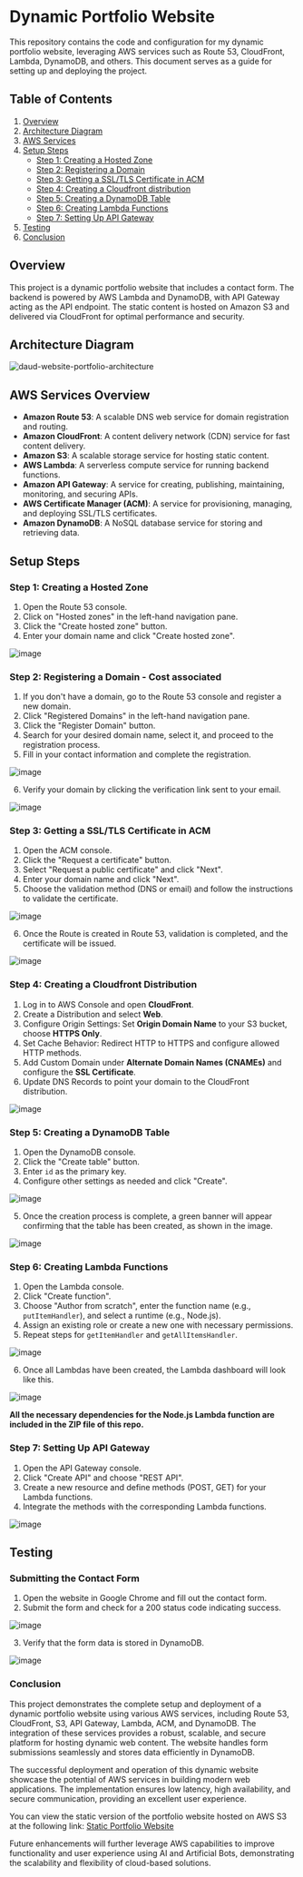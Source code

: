 # Dynamic Portfolio Website

This repository contains the code and configuration for my dynamic portfolio website, leveraging AWS services such as Route 53, CloudFront, Lambda, DynamoDB, and others. This document serves as a guide for setting up and deploying the project.

## Table of Contents

1. [Overview](#overview)
2. [Architecture Diagram](#architecture-diagram)
3. [AWS Services](#aws-services)
4. [Setup Steps](#setup-steps)
    - [Step 1: Creating a Hosted Zone](#step-1-creating-a-hosted-zone)
    - [Step 2: Registering a Domain](#step-2-registering-a-domain)
    - [Step 3: Getting a SSL/TLS Certificate in ACM](#step-3-getting-a-ssl/tls-certificate-in-acm)
    - [Step 4: Creating a Cloudfront distribution](#step-4-creating-a-cloudfront-distribution)
    - [Step 5: Creating a DynamoDB Table](#step-4-creating-a-dynamodb-table)
    - [Step 6: Creating Lambda Functions](#step-5-creating-lambda-functions)
    - [Step 7: Setting Up API Gateway](#step-6-setting-up-api-gateway)
5. [Testing](#testing)
6. [Conclusion](#conclusion)

## Overview

This project is a dynamic portfolio website that includes a contact form. The backend is powered by AWS Lambda and DynamoDB, with API Gateway acting as the API endpoint. The static content is hosted on Amazon S3 and delivered via CloudFront for optimal performance and security.

## Architecture Diagram

![daud-website-portfolio-architecture](https://github.com/user-attachments/assets/231df027-4df1-4529-8a7e-9b02e624a3a1)

## AWS Services Overview
- **Amazon Route 53**: A scalable DNS web service for domain registration and routing.
- **Amazon CloudFront**: A content delivery network (CDN) service for fast content delivery.
- **Amazon S3**: A scalable storage service for hosting static content.
- **AWS Lambda**: A serverless compute service for running backend functions.
- **Amazon API Gateway**: A service for creating, publishing, maintaining, monitoring, and securing APIs.
- **AWS Certificate Manager (ACM)**: A service for provisioning, managing, and deploying SSL/TLS certificates.
- **Amazon DynamoDB**: A NoSQL database service for storing and retrieving data.

## Setup Steps

### Step 1: Creating a Hosted Zone

1. Open the Route 53 console.
2. Click on "Hosted zones" in the left-hand navigation pane.
3. Click the "Create hosted zone" button.
4. Enter your domain name and click "Create hosted zone".

![image](https://github.com/user-attachments/assets/47432d5e-6454-4332-bc1f-c94860665777)

### Step 2: Registering a Domain - Cost associated

1. If you don't have a domain, go to the Route 53 console and register a new domain.
2. Click "Registered Domains" in the left-hand navigation pane.
3. Click the "Register Domain" button.
4. Search for your desired domain name, select it, and proceed to the registration process.
5. Fill in your contact information and complete the registration.

![image](https://github.com/user-attachments/assets/1e348e4f-870f-4ff3-a0e9-02030037f5b9)

6. Verify your domain by clicking the verification link sent to your email.

![image](https://github.com/user-attachments/assets/aa8a16ad-bb4d-4bc2-8fc7-e6460ac4351c)

### Step 3: Getting a SSL/TLS Certificate in ACM

1. Open the ACM console.
2. Click the "Request a certificate" button.
3. Select "Request a public certificate" and click "Next".
4. Enter your domain name and click "Next".
5. Choose the validation method (DNS or email) and follow the instructions to validate the certificate.

![image](https://github.com/user-attachments/assets/7877949d-ae4a-42a8-8761-8f802f09b53e)

6. Once the Route is created in Route 53, validation is completed, and the certificate will be issued.

![image](https://github.com/user-attachments/assets/4b7e6b8c-39fa-445b-81a9-b53d3ea81ca3)

### Step 4: Creating a Cloudfront Distribution

1. Log in to AWS Console and open **CloudFront**.
2. Create a Distribution and select **Web**.
3. Configure Origin Settings: Set **Origin Domain Name** to your S3 bucket, choose **HTTPS Only**.
4. Set Cache Behavior: Redirect HTTP to HTTPS and configure allowed HTTP methods.
5. Add Custom Domain under **Alternate Domain Names (CNAMEs)** and configure the **SSL Certificate**.
6. Update DNS Records to point your domain to the CloudFront distribution.

![image](https://github.com/user-attachments/assets/823c405f-383a-4bad-883b-d66fcd477fab)

### Step 5: Creating a DynamoDB Table

1. Open the DynamoDB console.
2. Click the "Create table" button.
3. Enter `id` as the primary key.
4. Configure other settings as needed and click "Create".

![image](https://github.com/user-attachments/assets/7d38dc0e-22b0-4e0f-ac88-a60d9fdfe489)

5. Once the creation process is complete, a green banner will appear confirming that the table has been created, as shown in the image.

![image](https://github.com/user-attachments/assets/fb5c995c-2fe4-43b7-8773-416a19cb6b5c)

### Step 6: Creating Lambda Functions

1. Open the Lambda console.
2. Click "Create function".
3. Choose "Author from scratch", enter the function name (e.g., `putItemHandler`), and select a runtime (e.g., Node.js).
4. Assign an existing role or create a new one with necessary permissions.
5. Repeat steps for `getItemHandler` and `getAllItemsHandler`.

![image](https://github.com/user-attachments/assets/e740b71f-6909-4455-a6c7-8a7fa06732c7)

6. Once all Lambdas have been created, the Lambda dashboard will look like this.

![image](https://github.com/user-attachments/assets/7c7dd21b-6661-4b49-b583-78f82d75ba5c)

**All the necessary dependencies for the Node.js Lambda function are included in the ZIP file of this repo.**
 
### Step 7: Setting Up API Gateway

1. Open the API Gateway console.
2. Click "Create API" and choose "REST API".
3. Create a new resource and define methods (POST, GET) for your Lambda functions.
4. Integrate the methods with the corresponding Lambda functions.

![image](https://github.com/user-attachments/assets/3cf56330-979f-4af3-8c8b-84e776b08e73)

## Testing
### Submitting the Contact Form

1. Open the website in Google Chrome and fill out the contact form.
2. Submit the form and check for a 200 status code indicating success.

![image](https://github.com/user-attachments/assets/74fb528b-e5ab-4f3e-8a47-5b634014b82c)

3. Verify that the form data is stored in DynamoDB.

![image](https://github.com/user-attachments/assets/f6d2878e-6585-4afb-b062-335b3a9e6c74)

### Conclusion

This project demonstrates the complete setup and deployment of a dynamic portfolio website using various AWS services, including Route 53, CloudFront, S3, API Gateway, Lambda, ACM, and DynamoDB. The integration of these services provides a robust, scalable, and secure platform for hosting dynamic web content. The website handles form submissions seamlessly and stores data efficiently in DynamoDB. 

The successful deployment and operation of this dynamic website showcase the potential of AWS services in building modern web applications. The implementation ensures low latency, high availability, and secure communication, providing an excellent user experience.

You can view the static version of the portfolio website hosted on AWS S3 at the following link:
[Static Portfolio Website](https://github.com/DaudCloud-sudo/portfolio-website-hosting-on-AWS-S3/tree/main)

Future enhancements will further leverage AWS capabilities to improve functionality and user experience using AI and Artificial Bots, demonstrating the scalability and flexibility of cloud-based solutions.
